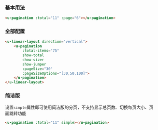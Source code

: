 ### 基本用法

``` html
<u-pagination :total="11" :page="6"></u-pagination>
```

### 全部配置

``` html
<u-linear-layout direction="vertical">
    <u-pagination
        :total-items="75"
        show-total
        show-sizer
        show-jumper
        :pageSize="30"
        :pageSizeOptions="[30,50,100]">
    </u-pagination>
</u-linear-layout>
```

### 简洁版

设置`simple`属性即可使用简洁版的分页，不支持显示总页数、切换每页大小、页面跳转功能

``` html
<u-pagination :total="11" simple></u-pagination>
```
